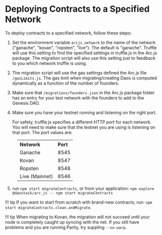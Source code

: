 # Deploying Contracts to a Specified Network

To deploy contracts to a specified network, follow these steps:

1. Set the environment variable `arcjs_network` to the name of the network ("ganache", "kovan", "ropsten", "live"). The default is "ganache".  Truffle will use this setting to find the specified settings in truffle.js in the Arc.js package.  The migration script will also use this setting just to feedback to you which network truffle is using.
2. The migration script will use the gas settings defined the Arc.js file `/gasLimits.js`.  The gas limit when migrating/creating Daos is computed dynamically as a function of the number of founders.
3. Make sure that `/migrations/founders.json` in the Arc.js package folder has an entry for your test network with the founders to add to the Genesis DAO.
4. Make sure you have your testnet running and listening on the right port.

   For safety, truffle.js specifies a different HTTP port for each network.  You will need to make sure that the testnet you are using is listening on that port.  The port values are:

<table style="margin-left:2.5rem">
<tr style="text-align:left"><th>Network</th><th>Port</th></tr>
<tr><td>Ganache</td><td>8545</td></tr>
<tr><td>Kovan</td><td>8547</td></tr>
<tr><td>Ropsten</td><td>8548</td></tr>
<tr><td>Live (Mainnet)</td><td>8546</td></tr>
</table>

5. run `npm start migrateContracts`, or from your application: `npm explore @daostack/arc.js -- npm start migrateContracts`

!!! tip
    If you want to start from scratch with brand-new contracts, run: `npm start migrateContracts.clean.andMigrate`.

!!! tip
    When migrating to Kovan, the migration will not succeed until your node is completely caught up syncing with the net.  If you still have problems and you are running Parity, try suppling `--no-warp`.
